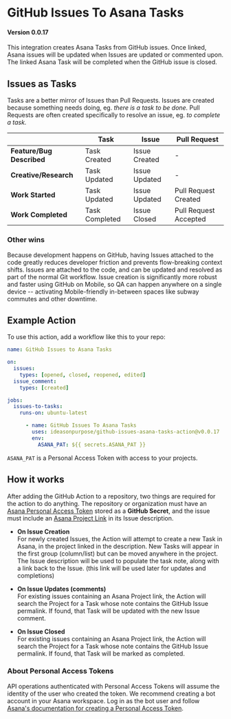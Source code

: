 # GitHub Issues To Asana Tasks

#### Version 0.0.17

This integration creates Asana Tasks from GitHub issues. Once linked, Asana issues will be updated when Issues are updated or commented upon. The linked Asana Task will be completed when the GitHub issue is closed.

## Issues as Tasks

Tasks are a better mirror of Issues than Pull Requests. Issues are created because something needs doing, eg. _there is a task to be done._ Pull Requests are often created specifically to resolve an issue, eg. _to complete a task._

|                           | Task           | Issue         | Pull Request          |
| ------------------------- | -------------- | ------------- | --------------------- |
| **Feature/Bug Described** | Task Created   | Issue Created | -                     |
| **Creative/Research**     | Task Updated   | Issue Updated | -                     |
| **Work Started**          | Task Updated   | Issue Updated | Pull Request Created  |
| **Work Completed**        | Task Completed | Issue Closed  | Pull Request Accepted |

### Other wins

Because development happens on GitHub, having Issues attached to the code greatly reduces developer friction and prevents flow-breaking context shifts. Issues are attached to the code, and can be updated and resolved as part of the normal Git workflow. Issue creation is significantly more robust and faster using GitHub on Mobile, so QA can happen anywhere on a single device -- activating Mobile-friendly in-between spaces like subway commutes and other downtime.

## Example Action

To use this action, add a workflow like this to your repo:

```yaml
name: GitHub Issues to Asana Tasks

on:
  issues:
    types: [opened, closed, reopened, edited]
  issue_comment:
    types: [created]

jobs:
  issues-to-tasks:
    runs-on: ubuntu-latest

      - name: GitHub Issues To Asana Tasks
        uses: ideasonpurpose/github-issues-asana-tasks-action@v0.0.17
        env:
          ASANA_PAT: ${{ secrets.ASANA_PAT }}


```

`ASANA_PAT` is a Personal Access Token with access to your projects. 

## How it works

After adding the GitHub Action to a repository, two things are required for the action to do anything. The repository or organization must have an [Asana Personal Access Token](https://developers.asana.com/docs/personal-access-token) stored as a **GitHub Secret**, and the issue must include an [Asana Project Link](https://help.asana.com/hc/en-us/articles/14069807653147-Understanding-projects) in its Issue description.

- **On Issue Creation**<br>
  For newly created Issues, the Action will attempt to create a new Task in Asana, in the project linked in the description. New Tasks will appear in the first group (column/list) but can be moved anywhere in the project. The Issue description will be used to populate the task note, along with a link back to the Issue. (this link will be used later for updates and completions)

- **On Issue Updates (comments)**<br>
  For existing issues containing an Asana Project link, the Action will search the Project for a Task whose note contains the GitHub Issue permalink. If found, that Task will be updated with the new Issue comment.

- **On Issue Closed**<br>
  For existing issues containing an Asana Project link, the Action will search the Project for a Task whose note contains the GitHub Issue permalink. If found, that Task will be marked as completed.

### About Personal Access Tokens

API operations authenticated with Personal Access Tokens will assume the identity of the user who created the token. We recommend creating a bot account in your Asana workspace. Log in as the bot user and follow [Asana's documentation for creating a Personal Access Token](https://developers.asana.com/docs/personal-access-token).

